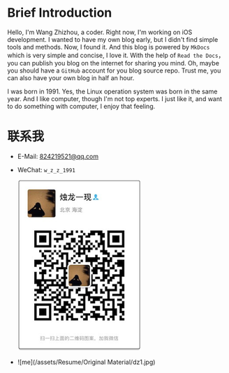 # Brief Introduction 

Hello, I'm Wang Zhizhou, a coder. Right now, I'm working on iOS development. I wanted to have my own blog early, but I didn't find simple tools and methods. Now, I found it. And this blog is powered by `MkDocs` which is very simple and concise, I love it. With the help of `Read the Docs`，you can publish you blog on the internet for sharing you mind. Oh, maybe you should have a `GitHub` account for you blog source repo. Trust me, you can also have your own blog in half an hour.


 I was born in 1991. Yes, the Linux operation system was born in the same year. And I like computer, though I'm not top experts. I just like it, and want to do something with computer, I enjoy that feeling.
 
# 联系我

- E-Mail: <824219521@qq.com>
- WeChat: `w_z_z_1991`

	![wechat](/assets/pictures/wechat.jpg)

- ![me](/assets/Resume/Original Material/dz1.jpg)